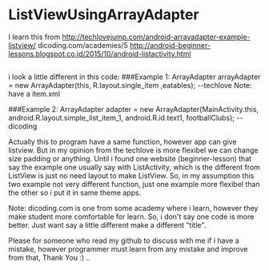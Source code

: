 # ListViewUsingArrayAdapter
I learn this from 
http://techlovejump.com/android-arrayadapter-example-listview/
dicoding.com/academies/5
http://android-beginner-lessons.blogspot.co.id/2015/10/android-listactivity.html

##
i look a little different in this code:
###Example 1:
ArrayAdapter arrayAdapter = new ArrayAdapter(this, R.layout.single_item ,eatables); --techlove
Note: have a item.xml

###Example 2:
ArrayAdapter<String> adapter = new ArrayAdapter<String>(MainActivity.this, android.R.layout.simple_list_item_1, 
  android.R.id.text1, footballClubs); --dicoding
  
  Actually this to program have a same function, however app can give listview. 
  But in my opinion from the techlove is more flexibel we can change size padding or anything. 
  Until i found one website (beginner-lesson) that say the example one usually say with ListActivity, 
  which is the different from ListView is just no need layout to make ListView. So, in my assumption 
  this two example not very different function, just one example more flexibel than the other so i put 
  it in same theme apps.
  
  Note: dicoding.com is one from some academy where i learn, however they make student more comfortable 
  for learn. So, i don't say one code is more better. Just want say a little different make a different 
  "title".
  
  Please for someone who read my github to discuss with me if i have a mistake, however programmer must 
  learn from any mistake and improve from that, Thank You :) ..

